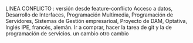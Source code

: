 LINEA CONFLICTO : versión desde feature-conflicto
Acceso a datos, Desarrollo de Interfaces, Programación Multimedia, Programación de Servidores, Sistemas de Gestión empresarioal, Proyecto de DAM, Optativa, Inglés
IPE, francés, alemán.
Ir a comprar, hacer la tarea de git y la de programación de servicios.
un cambio
otro cambio
